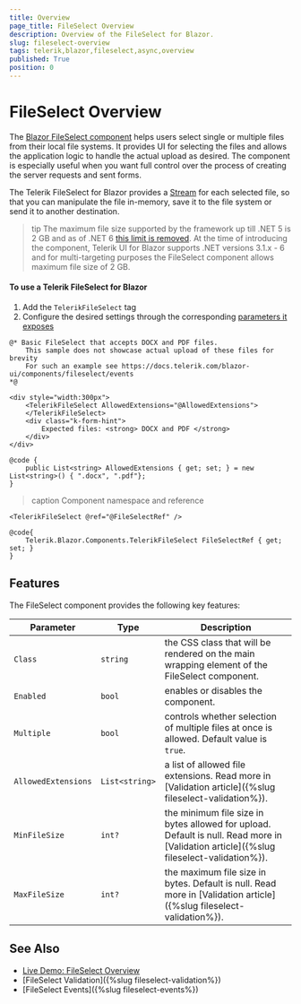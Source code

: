 ```yaml
---
title: Overview
page_title: FileSelect Overview
description: Overview of the FileSelect for Blazor.
slug: fileselect-overview
tags: telerik,blazor,fileselect,async,overview
published: True
position: 0
---
```


# FileSelect Overview

The <a href = "https://www.telerik.com/blazor-ui/fileselect" target="_blank">Blazor FileSelect component</a> helps users select single or multiple files from their local file systems. It provides UI for selecting the files and allows the application logic to handle the actual upload as desired. The component is especially useful when you want full control over the process of creating the server requests and sent forms.

The Telerik FileSelect for Blazor provides a [Stream](https://docs.microsoft.com/en-us/dotnet/api/system.io.stream?view=net-6.0) for each selected file, so that you can manipulate the file in-memory, save it to the file system or send it to another destination.

>tip The maximum file size supported by the framework up till .NET 5 is 2 GB and as of .NET 6 [this limit is removed](https://github.com/dotnet/aspnetcore/pull/33900). At the time of introducing the component, Telerik UI for Blazor supports .NET versions 3.1.x - 6 and for multi-targeting purposes the FileSelect component allows maximum file size of 2 GB.

#### To use a Telerik FileSelect for Blazor

1. Add the `TelerikFileSelect` tag
1. Configure the desired settings through the corresponding [parameters it exposes](#features)

````CSHTML
@* Basic FileSelect that accepts DOCX and PDF files.
    This sample does not showcase actual upload of these files for brevity
    For such an example see https://docs.telerik.com/blazor-ui/components/fileselect/events
*@

<div style="width:300px">
    <TelerikFileSelect AllowedExtensions="@AllowedExtensions">
    </TelerikFileSelect>
    <div class="k-form-hint">
        Expected files: <strong> DOCX and PDF </strong>
    </div>
</div>

@code {
    public List<string> AllowedExtensions { get; set; } = new List<string>() { ".docx", ".pdf"};
}
````

>caption Component namespace and reference

````CSHTML
<TelerikFileSelect @ref="@FileSelectRef" />

@code{
    Telerik.Blazor.Components.TelerikFileSelect FileSelectRef { get; set; }
}
````


## Features

The FileSelect component provides the following key features:

Parameter | Type | Description
---------|----------|---------
`Class` | `string` | the CSS class that will be rendered on the main wrapping element of the FileSelect component.
`Enabled` | `bool` | enables or disables the component.
`Multiple` | `bool` | controls whether selection of multiple files at once is allowed. Default value is `true`.
`AllowedExtensions` | `List<string>` | a list of allowed file extensions. Read more in [Validation article]({%slug fileselect-validation%}).
`MinFileSize` | `int?` | the minimum file size in bytes allowed for upload. Default is null. Read more in [Validation article]({%slug fileselect-validation%}).
`MaxFileSize`| `int?` | the maximum file size in bytes. Default is null. Read more in [Validation article]({%slug fileselect-validation%}).

## See Also

* [Live Demo: FileSelect Overview](https://demos.telerik.com/blazor-ui/fileselect/overview)
* [FileSelect Validation]({%slug fileselect-validation%})
* [FileSelect Events]({%slug fileselect-events%})
